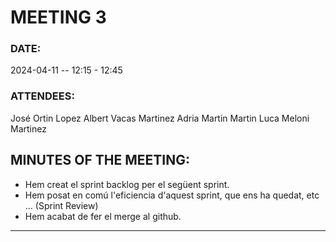 # MEETING 3

### DATE:
2024-04-11 -- 12:15 - 12:45

### ATTENDEES:
José Ortin Lopez
Albert Vacas Martinez
Adria Martin Martin
Luca Meloni Martinez

## MINUTES OF THE MEETING:
- Hem creat el sprint backlog per el següent sprint.
- Hem posat en comú l'eficiencia d'aquest sprint, que ens ha quedat, etc ... (Sprint Review)
- Hem acabat de fer el merge al github.

---

